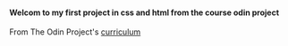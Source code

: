 #### Welcom to my first project in css and html from the course odin project

From The Odin Project's [curriculum](http://www.theodinproject.com/courses/web-development-101/lessons/html-css)
